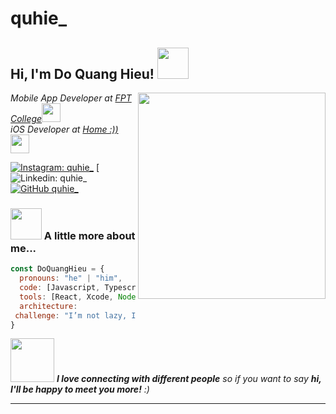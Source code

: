 # quhie_
<h2> Hi, I'm Do Quang Hieu! <img src="https://media.giphy.com/media/mGcNjsfWAjY5AEZNw6/giphy.gif" width="50"></h2>
<img align='right' src="https://i.makeagif.com/media/3-03-2021/cKq5TQ.gif" width="300" height="330">
<p><em>Mobile App Developer at <a href="http://www.unb.br">FPT College</a><img src="https://media.giphy.com/media/fYSnHlufseco8Fh93Z/giphy.gif" width="30"></br>iOS Developer at <a href="https://www.thoughtworks.com">Home :))</a><img src="https://media.giphy.com/media/WUlplcMpOCEmTGBtBW/giphy.gif" width="30"> 
</em></p>

[![Instagram: quhie_](https://img.shields.io/badge/instagram-quhie-orange)](https://www.instagram.com/quhie_/)
[![Linkedin: quhie_](https://img.shields.io/badge/-guangxiao-blue?style=flat-square&logo=Linkedin&logoColor=white&link=https://www.linkedin.com/in/hi%E1%BA%BFu-%C4%91%E1%BB%97-quang-383515315/)
[![GitHub quhie_](https://img.shields.io/github/followers/guang-xiao03?label=follow&style=social)](https://github.com/quhie)


### <img src="https://media.giphy.com/media/VgCDAzcKvsR6OM0uWg/giphy.gif" width="50"> A little more about me...  

```javascript
const DoQuangHieu = {
  pronouns: "he" | "him",
  code: [Javascript, Typescript, HTML, CSS, Swift, Flutter, Java],
  tools: [React, Xcode, Node, WebStom, Android Studio, Visual Studio Code],
  architecture: 
 challenge: "I’m not lazy, I’m in energy-saving mode."
}
```

<img src="https://media.giphy.com/media/LnQjpWaON8nhr21vNW/giphy.gif" width="70"> <em><b>I love connecting with different people</b> so if you want to say <b>hi, I'll be happy to meet you more!</b> :)</em>

---
